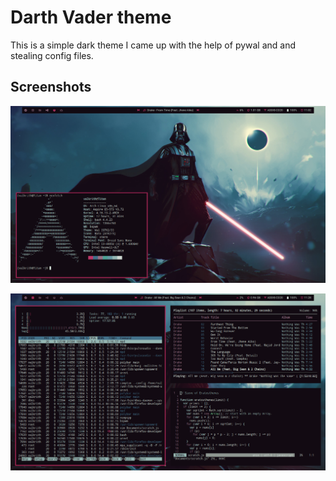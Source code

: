 # Darth Vader theme

This is a simple dark theme I came up with the help of pywal and and stealing config files.

##  Screenshots

![alt text](https://github.com/Valkrith/Darth-Dots/blob/master/screen.png)

![alt text](https://github.com/Valkrith/Darth-Dots/blob/master/screenshot.png)